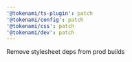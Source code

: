 ```yaml
---
'@tokenami/ts-plugin': patch
'@tokenami/config': patch
'@tokenami/css': patch
'@tokenami/dev': patch
---
```


Remove stylesheet deps from prod builds
